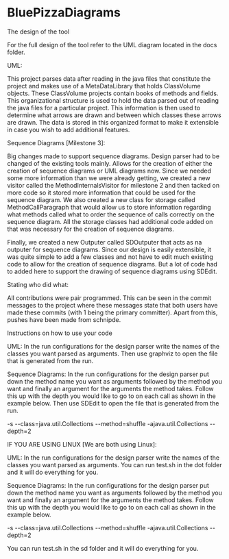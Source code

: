 # BluePizzaDiagrams

The design of the tool

For the full design of the tool refer to the UML diagram located in the docs folder.

UML:

This project parses data after reading in the java files that constitute the project and makes use of a MetaDataLibrary that holds ClassVolume objects.  These ClassVolume projects contain books of methods and fields.  This organizational structure is used to hold the data parsed out of reading the java files for a particular project.  This information is then used to determine what arrows are drawn and between which classes these arrows are drawn.  The data is stored in this organized format to make it extensible in case you wish to add additional features.


Sequence Diagrams [Milestone 3]:

Big changes made to support sequence diagrams.  Design parser had to be changed of the existing tools mainly.  Allows for the creation of either the creation of sequence diagrams or UML diagrams now.  Since we needed some more information than we were already getting, we created a new visitor called the MethodInternalsVisitor for milestone 2 and then tacked on more code so it stored more information that could be used for the sequence diagram.  We also created a new class for storage called MethodCallParagraph that would allow us to store information regarding what methods called what to order the sequence of calls correctly on the sequence diagram.  All the storage classes had additional code added on that was necessary for the creation of sequence diagrams. 

Finally, we created a new Outputer called SDOutputer that acts as na outputer for sequence diagrams.  Since our design is easily extensible, it was quite simple to add a few classes and not have to edit much existing code to allow for the creation of sequence diagrams.  But a lot of code had to added here to support the drawing of sequence diagrams using SDEdit.

Stating who did what:

All contributions were pair programmed.  This can be seen in the commit messages to the project where these messages state that both users have made these commits (with 1 being the primary committer).  Apart from this, pushes have been made from schnipde.


Instructions on how to use your code

UML:
In the run configurations for the design parser write the names of the classes you want parsed as arguments.  Then use graphviz to open the file that is generated from the run.

Sequence Diagrams:
In the run configurations for the design parser put down the method name you want as arguments followed by the method you want and finally an argument for the arguments the method takes.  Follow this up with the depth you would like to go to on each call as shown in the example below.  Then use SDEdit to open the file that is generated from the run.

-s --class=java.util.Collections --method=shuffle -ajava.util.Collections --depth=2

IF YOU ARE USING LINUX [We are both using Linux]:

UML:
In the run configurations for the design parser write the names of the classes you want parsed as arguments. You can run test.sh in the dot folder and it will do everything for you.

Sequence Diagrams:
In the run configurations for the design parser put down the method name you want as arguments followed by the method you want and finally an argument for the arguments the method takes.  Follow this up with the depth you would like to go to on each call as shown in the example below.

-s --class=java.util.Collections --method=shuffle -ajava.util.Collections --depth=2

You can run test.sh in the sd folder and it will do everything for you.

